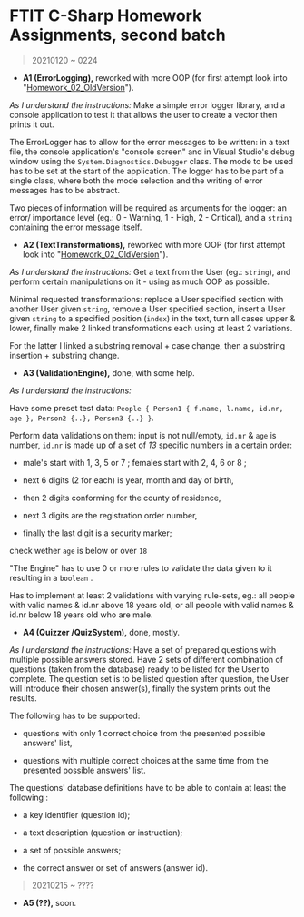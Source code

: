 # FTIT C-Sharp Homework Assignments, second batch

> 20210120 ~ 0224

* __A1 (ErrorLogging),__ reworked with more OOP (for first attempt look into "[Homework_02_OldVersion](https://github.com/Zsombi55/Homework_02_OldVersion)").

_As I understand the instructions:_ Make a simple error logger library, and a console application to test it that allows the user to create a vector then prints it out.

The ErrorLogger has to allow for the error messages to be written: in a text file, the console application's "console screen" and in Visual Studio's debug window using the `System.Diagnostics.Debugger` class. The mode to be used has to be set at the start of the application. The logger has to be part of a single class, where both the mode selection and the writing of error messages has to be abstract.

Two pieces of information will be required as arguments for the logger: an error/ importance level (eg.: 0 - Warning, 1 - High, 2 - Critical), and a `string` containing the error message itself.

* __A2 (TextTransformations),__ reworked with more OOP (for first attempt look into "[Homework_02_OldVersion](https://github.com/Zsombi55/Homework_02_OldVersion)").

_As I understand the instructions:_ Get a text from the User (eg.: `string`), and perform certain manipulations on it - using as much OOP as possible.

Minimal requested transformations: replace a User specified section with another User given `string`, remove a User specified section, insert a User given `string` to a specified position (`index`) in the text, turn all cases upper & lower, finally make 2 linked transformations each using at least 2 variations.

For the latter I linked a substring removal + case change, then a substring insertion + substring change.

* __A3 (ValidationEngine),__ done, with some help.

_As I understand the instructions:_

Have some preset test data: `People { Person1 { f.name, l.name, id.nr, age }, Person2 {..}, Person3 {..} }`.

Perform data validations on them: input is not null/empty, `id.nr` & `age` is number, `id.nr` is made up of a set of _13_ specific numbers in a certain order:

- male's start with 1, 3, 5 or 7 ; females start with 2, 4, 6 or 8 ;

- next 6 digits (2 for each) is year, month and day of birth,

- then 2 digits conforming for the county of residence,

- next 3 digits are the registration order number,

- finally the last digit is a security marker;

check wether `age` is below or over `18` 

"The Engine" has to use 0 or more rules to validate the data given to it resulting in a `boolean` .

Has to implement at least 2 validations with varying rule-sets, eg.: all people with valid names & id.nr above 18 years old, or all people with valid names & id.nr below 18 years old who are male.

* __A4 (Quizzer /QuizSystem),__ done, mostly.

_As I understand the instructions:_ Have a set of prepared questions with multiple possible answers stored. Have 2 sets of different combination of questions (taken from the database) ready to be listed for the User to complete. The question set is to be listed question after question, the User will introduce their chosen answer(s), finally the system prints out the results.

The following has to be supported:

- questions with only 1 correct choice from the presented possible answers' list,

- questions with multiple correct choices at the same time from the presented possible answers' list.

The questions' database definitions have to be able to contain at least the following :

- a key identifier (question id);

- a text description (question or instruction);

- a set of possible answers;

- the correct answer or set of answers (answer id).

> 20210215 ~ ????

* __A5 (??),__ soon.
